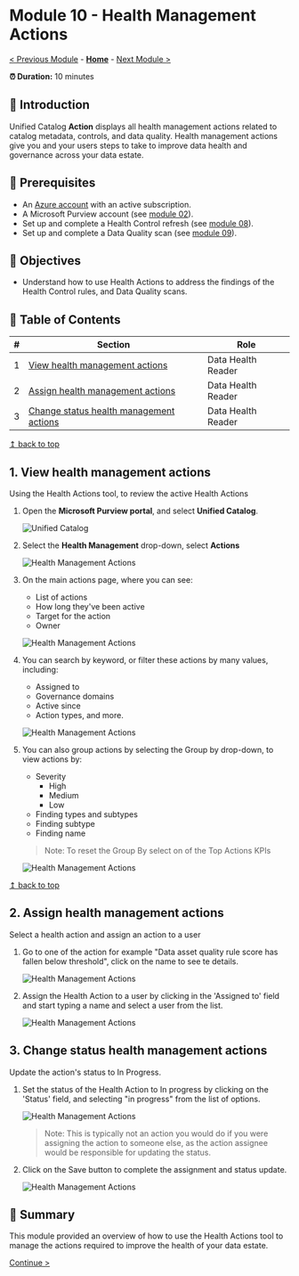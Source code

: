 # Module 10 - Health Management Actions

[< Previous Module](../modules/module09.md) - **[Home](../README.md)** - [Next Module >](../modules/module11.md)

**⏰ Duration:** 10 minutes

## :loudspeaker: Introduction

 Unified Catalog **Action** displays all health management actions related to catalog metadata, controls, and data quality. Health management actions give you and your users steps to take to improve data health and governance across your data estate.

## :thinking: Prerequisites

* An [Azure account](https://azure.microsoft.com/free/) with an active subscription.
* A Microsoft Purview account (see [module 02](../modules/module02.md)).
* Set up and complete a Health Control refresh (see [module 08](../modules/module08.md)).
* Set up and complete a Data Quality scan (see [module 09](../modules/module09.md)).

## :dart: Objectives

* Understand how to use Health Actions to address the findings of the Health Control rules, and Data Quality scans.

## :bookmark_tabs: Table of Contents

| #  | Section | Role |
| --- | --- | --- |
| 1 | [View health management actions](#1-view-health-management-actions) | Data Health Reader |
| 2 | [Assign health management actions](#2-assign-health-management-actions) | Data Health Reader |
| 3 | [Change status health management actions](#3-change-status-health-management-actions) | Data Health Reader |

[↥ back to top](#module-10---health-management-actions)

## 1. View health management actions

Using the Health Actions tool, to review the active Health Actions

1. Open the **Microsoft Purview portal**,  and select **Unified Catalog**.

    ![Unified Catalog](../images/module10/10.01-view-health-management-actions.png)

2. Select the **Health Management** drop-down, select **Actions**

    ![Health Management Actions](../images/module10/10.02-view-health-management-actions.png)

3. On the main actions page, where you can see: 
   * List of actions
   * How long they've been active
   * Target for the action
   * Owner

    ![Health Management Actions](../images/module10/10.03-view-health-management-actions.png)

4. You can search by keyword, or filter these actions by many values, including: 
   * Assigned to
   * Governance domains
   * Active since
   * Action types, and more.

    ![Health Management Actions](../images/module10/10.04-view-health-management-actions.png)

5. You can also group actions by selecting the Group by drop-down, to view actions by:
   * Severity
     * High
     * Medium
     * Low
   * Finding types and subtypes
   * Finding subtype
   * Finding name

    > Note: To reset the Group By select on of the Top Actions KPIs

    ![Health Management Actions](../images/module10/10.05-view-health-management-actions.png)

[↥ back to top](#module-10---health-management-actions)

## 2. Assign health management actions

Select a health action and assign an action to a user

1. Go to one of the action for example "Data asset quality rule score has fallen below threshold", click on the name to see te details.

    ![Health Management Actions](../images/module10/10.01-assign-health-management-actions.png)

2. Assign the Health Action to a user by clicking in the 'Assigned to' field and start typing a name and select a user from the list.

    ![Health Management Actions](../images/module10/10.02-assign-health-management-actions.png)

## 3. Change status health management actions

Update the action's status to In Progress.

1. Set the status of the Health Action to In progress by clicking on the 'Status' field, and selecting "in progress" from the list of options.

    ![Health Management Actions](../images/module10/10.01-status-health-management-actions.png)
    > Note: This is typically not an action you would do if you were assigning the action to someone else, as the action assignee would be responsible for updating the status.

2. Click on the Save button to complete the assignment and status update.

    ![Health Management Actions](../images/module10/10.02-status-health-management-actions.png)

## :tada: Summary

This module provided an overview of how to use the Health Actions tool to manage the actions required to improve the health of your data estate.

[Continue >](../modules/module11.md)